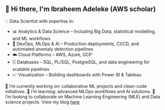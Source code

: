  ## 👋 Hi there, I'm Ibraheem Adeleke (AWS scholar)

💡 Data Scientist with expertise in:
- 📊 Analytics & Data Science – Including Big Data, statistical modelling, and ML workflows
- 🤖 DevOps, MLOps & AI – Production deployments, CI/CD, and automated anomaly detection pipelines
- ☁️ Cloud Platforms – AWS, Azure, GCP
- 🗄️ Databases – SQL, PL/SQL, PostgreSQL, and data engineering for scalable pipelines
- 📈 Visualization – Building dashboards with Power BI & Tableau

🔭 I’m currently working on: collaborative ML projects and clean-code initiatives.
🌱 I’m learning: advanced MLOps workflows and AI solutions.
👯 I’m looking to collaborate on Machine Learning Engineering (MLE) and Data science projects. 
View my blog [here](https://medium.com/@ibmexcel)
